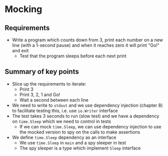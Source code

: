 # Mocking

## Requirements

* Write a program which counts down from 3, print each number on a new line (with a 1-second pause) and when it reaches zero it will print "Go!" and exit
    * Test that the program sleeps before each next print

## Summary of key points

* Slice up the requirements to iterate:
    * Print 3
    * Print 3, 2, 1 and Go!
    * Wait a second between each line
* We need to write to `stdout` and we use dependency injection (chapter 8) to facilitate testing this, i.e. use `io.Writer` interface
* The test takes 3 seconds to run (slow test) and we have a dependency on `time.Sleep` which we need to control in tests
    * If we can mock `time.Sleep`, we can use dependency injection to use the mocked version to spy on the calls to make assertions
* We define `time.Sleep` dependency as an interface
    * We use `time.Sleep` in `main` and a spy sleeper in test 
    * The spy sleeper is a type which implement `Sleep` interface